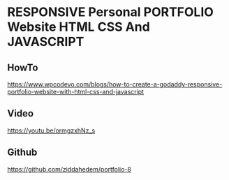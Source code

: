 # RESPONSIVE Personal PORTFOLIO Website HTML CSS And JAVASCRIPT

## HowTo
https://www.wpcodevo.com/blogs/how-to-create-a-godaddy-responsive-portfolio-website-with-html-css-and-javascript
## Video
https://youtu.be/ormgzxhNz_s
## Github
https://github.com/ziddahedem/portfolio-8
